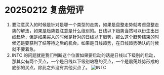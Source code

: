 # 20250212 复盘短评

1. 要注意买入的时候是针对是哪一个类型的走势，如果是盘整走势就考虑盘整走势的解法，如果是趋势要注意是什么级别的。日线以下趋势当然可以衍生出日线趋势，但是如果买入的时候是针对的日线以下趋势，那么这个趋势结束的时候还是要获利了结等待之后的机会。如果是日线趋势，在日线趋势确认的时候就不要着急。
2. INTC 的问题就是我们判断这个位置如果要启动的话是日线以下级别的启动，那其实有两个买点，一个是日线以下级别站稳的买点，一个是震荡趋势形成的底部的买点，除此之外没有其他买点了。
![INTC](https://www.tradingview.com/x/m44V9bNj/)





 